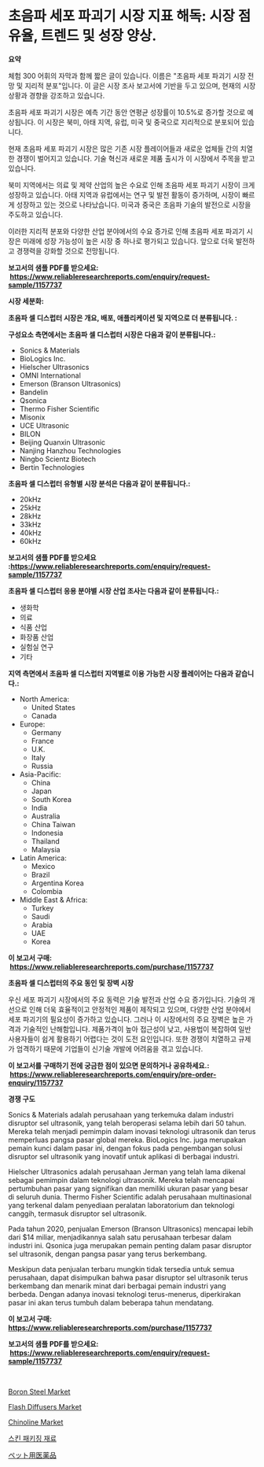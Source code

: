 <p><h1>초음파 세포 파괴기 시장 지표 해독: 시장 점유율, 트렌드 및 성장 양상.</h1></p><p><strong>요약</strong></p>
<p><p>체험 300 어휘의 자막과 함께 짧은 글이 있습니다. 이름은 "초음파 세포 파괴기 시장 전망 및 지리적 분포"입니다. 이 글은 시장 조사 보고서에 기반을 두고 있으며, 현재의 시장 상황과 경향을 강조하고 있습니다.</p><p>초음파 세포 파괴기 시장은 예측 기간 동안 연평균 성장률이 10.5%로 증가할 것으로 예상됩니다. 이 시장은 북미, 아태 지역, 유럽, 미국 및 중국으로 지리적으로 분포되어 있습니다.</p><p>현재 초음파 세포 파괴기 시장은 많은 기존 시장 플레이어들과 새로운 업체들 간의 치열한 경쟁이 벌어지고 있습니다. 기술 혁신과 새로운 제품 출시가 이 시장에서 주목을 받고 있습니다.</p><p>북미 지역에서는 의료 및 제약 산업의 높은 수요로 인해 초음파 세포 파괴기 시장이 크게 성장하고 있습니다. 아태 지역과 유럽에서는 연구 및 발전 활동이 증가하며, 시장이 빠르게 성장하고 있는 것으로 나타났습니다. 미국과 중국은 초음파 기술의 발전으로 시장을 주도하고 있습니다.</p><p>이러한 지리적 분포와 다양한 산업 분야에서의 수요 증가로 인해 초음파 세포 파괴기 시장은 미래에 성장 가능성이 높은 시장 중 하나로 평가되고 있습니다. 앞으로 더욱 발전하고 경쟁력을 강화할 것으로 전망됩니다.</p></p>
<p><strong>보고서의 샘플 PDF를 받으세요: &nbsp;<a href="https://www.reliableresearchreports.com/enquiry/request-sample/1157737">https://www.reliableresearchreports.com/enquiry/request-sample/1157737</a></strong></p>
<p><strong>시장 세분화:</strong></p>
<p><strong> 초음파 셀 디스럽터 시장은 개요, 배포, 애플리케이션 및 지역으로 더 분류됩니다. :</strong></p>
<p><strong>구성요소 측면에서는 초음파 셀 디스럽터 시장은 다음과 같이 분류됩니다.:</strong></p>
<p><ul><li>Sonics & Materials</li><li>BioLogics Inc.</li><li>Hielscher Ultrasonics</li><li>OMNI International</li><li>Emerson (Branson Ultrasonics)</li><li>Bandelin</li><li>Qsonica</li><li>Thermo Fisher Scientific</li><li>Misonix</li><li>UCE Ultrasonic</li><li>BILON</li><li>Beijing Quanxin Ultrasonic</li><li>Nanjing Hanzhou Technologies</li><li>Ningbo Scientz Biotech</li><li>Bertin Technologies</li></ul></p>
<p><strong> 초음파 셀 디스럽터 유형별 시장 분석은 다음과 같이 분류됩니다.:</strong></p>
<p><ul><li>20kHz</li><li>25kHz</li><li>28kHz</li><li>33kHz</li><li>40kHz</li><li>60kHz</li></ul></p>
<p><strong>보고서의 샘플 PDF를 받으세요 :<a href="https://www.reliableresearchreports.com/enquiry/request-sample/1157737">https://www.reliableresearchreports.com/enquiry/request-sample/1157737</a></strong></p>
<p><strong> 초음파 셀 디스럽터 응용 분야별 시장 산업 조사는 다음과 같이 분류됩니다.:</strong></p>
<p><ul><li>생화학</li><li>의료</li><li>식품 산업</li><li>화장품 산업</li><li>실험실 연구</li><li>기타</li></ul></p>
<p><strong>지역 측면에서 초음파 셀 디스럽터 지역별로 이용 가능한 시장 플레이어는 다음과 같습니다.:</strong></p>
<p><ul>
    <li>
        North America:
        <ul>
            <li>United States</li>
            <li>Canada</li>
        </ul>
    </li>
    <li>
        Europe:
        <ul>
            <li>Germany</li>
            <li>France</li>
            <li>U.K.</li>
            <li>Italy</li>
            <li>Russia</li>
        </ul>
    </li>
    <li>
        Asia-Pacific:
        <ul>
            <li>China</li>
            <li>Japan</li>
            <li>South Korea</li>
            <li>India</li>
            <li>Australia</li>
            <li>China Taiwan</li>
            <li>Indonesia</li>
            <li>Thailand</li>
            <li>Malaysia</li>
        </ul>
    </li>
    <li>
        Latin America:
        <ul>
            <li>Mexico</li>
            <li>Brazil</li>
            <li>Argentina Korea</li>
            <li>Colombia</li>
        </ul>
    </li>
    <li>
        Middle East & Africa:
        <ul>
            <li>Turkey</li>
            <li>Saudi</li>
            <li>Arabia</li>
            <li>UAE</li>
            <li>Korea</li>
        </ul>
    </li>
    </ul></p>
<p><strong>이 보고서 구매: &nbsp;<a href="https://www.reliableresearchreports.com/purchase/1157737">https://www.reliableresearchreports.com/purchase/1157737</a></strong></p>
<p><strong>초음파 셀 디스럽터의 주요 동인 및 장벽 시장</strong></p>
<p><p>우신 세포 파괴기 시장에서의 주요 동력은 기술 발전과 산업 수요 증가입니다. 기술의 개선으로 인해 더욱 효율적이고 안정적인 제품이 제작되고 있으며, 다양한 산업 분야에서 세포 파괴기의 필요성이 증가하고 있습니다. 그러나 이 시장에서의 주요 장벽은 높은 가격과 기술적인 난해함입니다. 제품가격이 높아 접근성이 낮고, 사용법이 복잡하여 일반 사용자들이 쉽게 활용하기 어렵다는 것이 도전 요인입니다. 또한 경쟁이 치열하고 규제가 엄격하기 때문에 기업들이 신기술 개발에 어려움을 겪고 있습니다.</p></p>
<p><strong>이 보고서를 구매하기 전에 궁금한 점이 있으면 문의하거나 공유하세요.: &nbsp;<a href="https://www.reliableresearchreports.com/enquiry/pre-order-enquiry/1157737">https://www.reliableresearchreports.com/enquiry/pre-order-enquiry/1157737</a></strong></p>
<p><strong>경쟁 구도</strong></p>
<p><p>Sonics & Materials adalah perusahaan yang terkemuka dalam industri disruptor sel ultrasonik, yang telah beroperasi selama lebih dari 50 tahun. Mereka telah menjadi pemimpin dalam inovasi teknologi ultrasonik dan terus memperluas pangsa pasar global mereka. BioLogics Inc. juga merupakan pemain kunci dalam pasar ini, dengan fokus pada pengembangan solusi disruptor sel ultrasonik yang inovatif untuk aplikasi di berbagai industri.</p><p>Hielscher Ultrasonics adalah perusahaan Jerman yang telah lama dikenal sebagai pemimpin dalam teknologi ultrasonik. Mereka telah mencapai pertumbuhan pasar yang signifikan dan memiliki ukuran pasar yang besar di seluruh dunia. Thermo Fisher Scientific adalah perusahaan multinasional yang terkenal dalam penyediaan peralatan laboratorium dan teknologi canggih, termasuk disruptor sel ultrasonik.</p><p>Pada tahun 2020, penjualan Emerson (Branson Ultrasonics) mencapai lebih dari $14 miliar, menjadikannya salah satu perusahaan terbesar dalam industri ini. Qsonica juga merupakan pemain penting dalam pasar disruptor sel ultrasonik, dengan pangsa pasar yang terus berkembang.</p><p>Meskipun data penjualan terbaru mungkin tidak tersedia untuk semua perusahaan, dapat disimpulkan bahwa pasar disruptor sel ultrasonik terus berkembang dan menarik minat dari berbagai pemain industri yang berbeda. Dengan adanya inovasi teknologi terus-menerus, diperkirakan pasar ini akan terus tumbuh dalam beberapa tahun mendatang.</p></p>
<p><strong>이 보고서 구매: &nbsp; <a href="https://www.reliableresearchreports.com/purchase/1157737">https://www.reliableresearchreports.com/purchase/1157737</a></strong></p>
<p><strong>보고서의 샘플 PDF를 받으세요: &nbsp;<a href="https://www.reliableresearchreports.com/enquiry/request-sample/1157737">https://www.reliableresearchreports.com/enquiry/request-sample/1157737</a></strong><strong></strong></p>
<p>&nbsp;</p>
<p><p><a href="https://github.com/CliffMedina6/Market-Research-Report-List-3/blob/main/boron-steel-market.md">Boron Steel Market</a></p><p><a href="https://issuu.com/reportprime-2/docs/flash-diffusers-market-size-2030.pptx">Flash Diffusers Market</a></p><p><a href="https://github.com/provorikovar/Market-Research-Report-List-3/blob/main/chinoline-market.md">Chinoline Market</a></p><p><a href="https://github.com/oajzkywllm460/Market-Research-Report-List-1/blob/main/1835568190924.md">스킨 패키징 재료</a></p><p><a href="https://github.com/cbigkbh02719/Market-Research-Report-List-1/blob/main/9550742191080.md">ペット用医薬品</a></p></p>